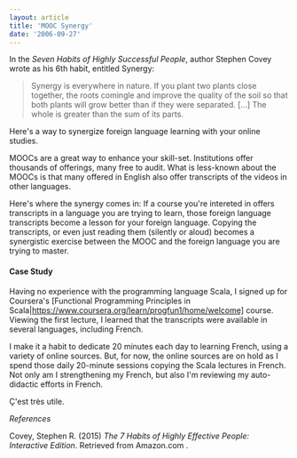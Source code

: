 ```yaml
---
layout: article
title: 'MOOC Synergy'
date: '2006-09-27'
---
```


In the *Seven Habits of Highly Successful People*, author Stephen Covey wrote as his 6th habit, entitled Synergy:

> Synergy is everywhere in nature. If you plant two plants close together, the roots comingle and 
> improve the quality of the soil so that both plants will grow better than if they were separated. [...] The whole 
> is greater than the sum of its parts.

Here's a way to synergize foreign language learning with your online studies.

MOOCs are a great way to enhance your skill-set. Institutions offer thousands of offerings, many free to audit. What is less-known about the MOOCs is that many offered in English also offer transcripts of the videos in other languages.

Here's where the synergy comes in: If a course you're intereted in offers transcripts in a language you are trying to learn, those 
foreign language transcripts become a lesson for your foreign language. Copying the transcripts, or even just reading them (silently or aloud) becomes a synergistic exercise between the MOOC and the foreign language you are trying to master.

#### Case Study

Having no experience with the programming language Scala, I signed up for Coursera's [Functional Programming Principles in Scala|https://www.coursera.org/learn/progfun1/home/welcome] course. Viewing the first lecture, I learned that the transcripts were available in several languages, including French.

I make it a habit to dedicate 20 minutes each day to learning French, using a variety of online sources. But, for now, the online sources are on hold as I spend those daily 20-minute sessions copying the Scala lectures in French. Not only am I strengthening my French, but also I'm reviewing my auto-didactic efforts in French.

Ç'est très utile.

*References*

Covey, Stephen R. (2015) *The 7 Habits of Highly Effective People: Interactive Edition*. Retrieved from Amazon.com .

